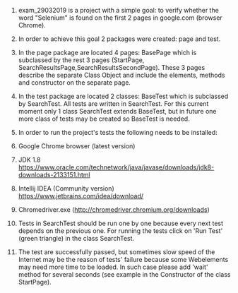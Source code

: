 
1. exam_29032019 is a project with a simple goal: to verify whether the word "Selenium" is found on the first 2 pages in google.com (browser Chrome).
2. In order to achieve this goal 2 packages were created: page and test.
3. In the page package are located 4 pages: BasePage which is subclassed by the rest 3 pages (StartPage, SearchResultsPage,SearchResultsSecondPage). These 3 pages describe the separate Class Object and include the elements, methods and constructor on the separate page.
4. In the test package are located 2 classes: BaseTest which is subclassed by SearchTest. All tests are written in SearchTest. For this current moment only 1 class SearchTest extends BaseTest, but in future one more class of tests may be created so BaseTest is needed.

5. In order to run the project's tests the following needs to be installed:
1. Google Chrome browser (latest version)
2. JDK 1.8
https://www.oracle.com/technetwork/java/javase/downloads/jdk8-downloads-2133151.html
3. Intellij IDEA (Community version)
https://www.jetbrains.com/idea/download/
4. Chromedriver.exe (http://chromedriver.chromium.org/downloads)

6. Tests in SearchTest should be run one by one because every next test depends on the previous one. For running the tests click on 'Run Test' (green triangle) in the class SearchTest.
7. The test are successfully passed, but sometimes slow speed of the Internet may be the reason of tests' failure because some Webelements may need more time to be loaded. In such case please add 'wait' method for several seconds (see example in the Constructor of the class StartPage).


